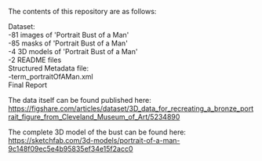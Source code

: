 The contents of this repository are as follows:

Dataset:  
  -81 images of 'Portrait Bust of a Man'  
  -85 masks  of 'Portrait Bust of a Man'  
  -4 3D models of 'Portrait Bust of a Man'  
  -2 README files  
Structured Metadata file:  
  -term_portraitOfAMan.xml  
Final Report  
  
The data itself can be found published here:  
https://figshare.com/articles/dataset/3D_data_for_recreating_a_bronze_portrait_figure_from_Cleveland_Museum_of_Art/5234890  
  
The complete 3D model of the bust can be found here:  
https://sketchfab.com/3d-models/portrait-of-a-man-9c148f09ec5e4b95835ef34e15f2acc0

